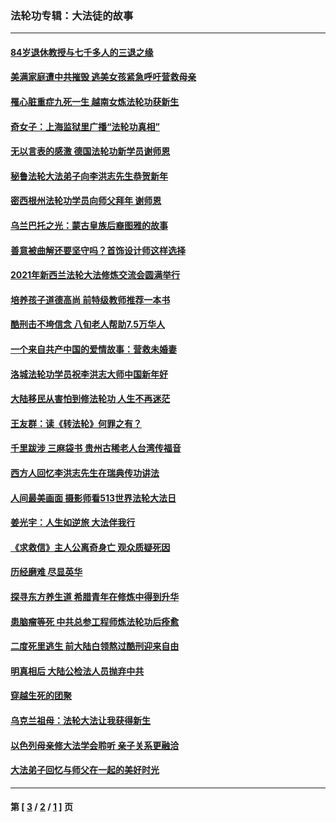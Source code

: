 ### 法轮功专辑：大法徒的故事
---
#### [84岁退休教授与七千多人的三退之缘](../../pages/nf1147481/n13796650.md?09160430) 
#### [美满家庭遭中共摧毁 逃美女孩紧急呼吁营救母亲](../../pages/nf1147481/n13792859.md?09160430) 
#### [罹心脏重症九死一生 越南女炼法轮功获新生](../../pages/nf1147481/n13732766.md?09160430) 
#### [奇女子：上海监狱里广播“法轮功真相”](../../pages/nf1147481/n13726443.md?09160430) 
#### [无以言表的感激 德国法轮功新学员谢师恩](../../pages/nf1147481/n13543790.md?09160430) 
#### [秘鲁法轮大法弟子向李洪志先生恭贺新年](../../pages/nf1147481/n13540182.md?09160430) 
#### [密西根州法轮功学员向师父拜年 谢师恩](../../pages/nf1147481/n13538183.md?09160430) 
#### [乌兰巴托之光：蒙古皇族后裔图雅的故事](../../pages/nf1147481/n13155759.md?09160430) 
#### [善意被曲解还要坚守吗？首饰设计师这样选择](../../pages/nf1147481/n13077575.md?09160430) 
#### [2021年新西兰法轮大法修炼交流会圆满举行](../../pages/nf1147481/n13033149.md?09160430) 
#### [培养孩子道德高尚 前特级教师推荐一本书](../../pages/nf1147481/n12938640.md?09160430) 
#### [酷刑击不垮信念 八旬老人帮助7.5万华人](../../pages/nf1147481/n12880712.md?09160430) 
#### [一个来自共产中国的爱情故事：营救未婚妻](../../pages/nf1147481/n12778386.md?09160430) 
#### [洛城法轮功学员祝李洪志大师中国新年好](../../pages/nf1147481/n12724685.md?09160430) 
#### [大陆移民从害怕到修法轮功 人生不再迷茫](../../pages/nf1147481/n12414325.md?09160430) 
#### [王友群：读《转法轮》何罪之有？](../../pages/nf1147481/n12408647.md?09160430) 
#### [千里跋涉 三麻袋书 贵州古稀老人台湾传福音](../../pages/nf1147481/n12198750.md?09160430) 
#### [西方人回忆李洪志先生在瑞典传功讲法](../../pages/nf1147481/n12099607.md?09160430) 
#### [人间最美画面 摄影师看513世界法轮大法日](../../pages/nf1147481/n12094118.md?09160430) 
#### [姜光宇：人生如逆旅 大法伴我行](../../pages/nf1147481/n12088664.md?09160430) 
#### [《求救信》主人公离奇身亡 观众质疑死因](../../pages/nf1147481/n11845215.md?09160430) 
#### [历经磨难 尽显英华](../../pages/nf1147481/n11723297.md?09160430) 
#### [探寻东方养生道 希腊青年在修炼中得到升华](../../pages/nf1147481/n11494502.md?09160430) 
#### [患脑瘤等死 中共总参工程师炼法轮功后痊愈](../../pages/nf1147481/n11466682.md?09160430) 
#### [二度死里逃生 前大陆白领熬过酷刑迎来自由](../../pages/nf1147481/n11368594.md?09160430) 
#### [明真相后 大陆公检法人员抛弃中共](../../pages/nf1147481/n11358618.md?09160430) 
#### [穿越生死的团聚](../../pages/nf1147481/n11258922.md?09160430) 
#### [乌克兰祖母：法轮大法让我获得新生](../../pages/nf1147481/n11269457.md?09160430) 
#### [以色列母亲修大法学会聆听 亲子关系更融洽](../../pages/nf1147481/n11268195.md?09160430) 
#### [大法弟子回忆与师父在一起的美好时光](../../pages/nf1147481/n11267759.md?09160430) 

---
#### 第 [ [3](./3.md?09160430) / [2](./2.md?09160430) / [1](./1.md?09160430) ] 页
